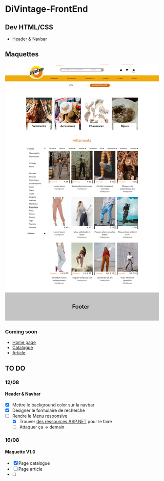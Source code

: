 # DiVintage-FrontEnd
## Dev HTML/CSS
* [Header & Navbar](https://nathalie-anneessens.github.io/DiVintage-FrontEnd/header-navbar.html)

## Maquettes
![Catalogue page commandes](Export_Figma/../Exports_Figma/Catalogue-V1.1.jpg)

### Coming soon
* [Home page](#)
* [Catalogue](#)
* [Article](#)
## TO DO
### 12/08
#### **Header & Navbar**
- [x] Mettre le background color sur la navbar
- [x] Designer le formulaire de recherche
- [ ] Rendre le Menu responsive
  - [x] Trouver [des ressources  ASP.NET](https://ej2.syncfusion.com/aspnetcore/documentation/menu/getting-started/) pour le faire
  - [ ] Attaquer ça -> demain
### 16/08
#### **Maquette V1.0**
- [x] Page catalogue
- [ ] Page article
- [ ] 
   

